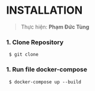 # INSTALLATION

> 
> Thực hiện: **Phạm Đức Tùng**
> 
 ### 1. Clone Repository 
     $ git clone 
 ### 1. Run file docker-compose
     $ docker-compose up --build
